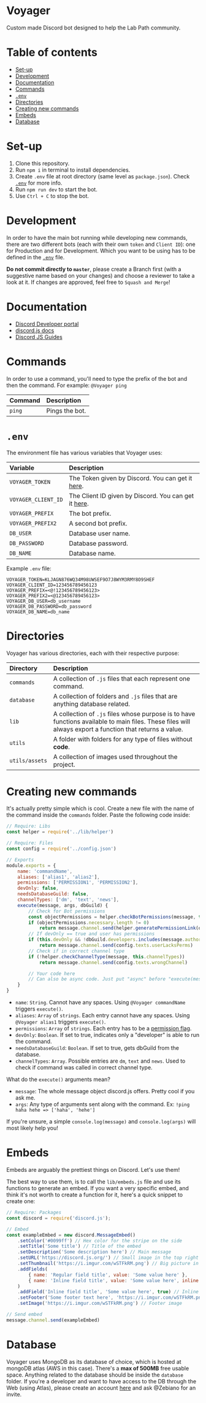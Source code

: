 # Voyager <!-- omit in toc -->
Custom made Discord bot designed to help the Lab Path community. <!-- Invite [me](https://discord.com/oauth2/authorize?client_id=804537849747734578&scope=bot&permissions=519232) (or my brother [dev](https://discord.com/oauth2/authorize?client_id=806532302335115335&scope=bot&permissions=519232))! -->

# Table of contents <!-- omit in toc --> 
- [Set-up](#set-up)
- [Development](#development)
- [Documentation](#documentation)
- [Commands](#commands)
- [`.env`](#env)
- [Directories](#directories)
- [Creating new commands](#creating-new-commands)
- [Embeds](#embeds)
- [Database](#database)

# Set-up
1. Clone this repository.
2. Run `npm i` in terminal to install dependencies.
3. Create `.env` file at root directory (same level as `package.json`). Check [`.env`](#env) for more info.
4. Run `npm run dev` to start the bot.
5. Use `Ctrl + C` to stop the bot.

# Development
In order to have the main bot running while developing new commands, there are two different bots (each with their own `token` and `Client ID`): one for Production and for Development. Which you want to be using has to be defined in the [`.env`](#env) file.

**Do not commit directly to `master`**, please create a Branch first (with a suggestive name based on your changes) and choose a reviewer to take a look at it. If changes are approved, feel free to `Squash and Merge`!

# Documentation
* [Discord Developer portal](https://discord.com/developers/applications/804537849747734578/bot)
* [discord.js docs](https://discord.js.org/#/docs/main/stable/general/welcome)
* [Discord JS Guides](https://discordjs.guide/)

# Commands
In order to use a command, you'll need to type the prefix of the bot and then the command. For example: `@Voyager ping`

| Command | Description    |
| :------ | :------------- |
| `ping`  | Pings the bot. |

# `.env`
The environment file has various variables that Voyager uses:

| Variable            | Description                                                                                                                |
| :------------------ | :------------------------------------------------------------------------------------------------------------------------- |
| `VOYAGER_TOKEN`     | The Token given by Discord. You can get it [here](https://discord.com/developers/applications/804537849747734578/bot).     |
| `VOYAGER_CLIENT_ID` | The Client ID given by Discord. You can get it [here](https://discord.com/developers/applications/804537849747734578/bot). |
| `VOYAGER_PREFIX`    | The bot prefix.                                                                                                            |
| `VOYAGER_PREFIX2`   | A second bot prefix.                                                                                                       |
| `DB_USER`           | Database user name.                                                                                                        |
| `DB_PASSWORD`       | Database password.                                                                                                         |
| `DB_NAME`           | Database name.                                                                                                             |

Example `.env` file:
```
VOYAGER_TOKEN=KLJAGN876WQ34M98UWSEF9O7J8WYM3RMY8O9SHEF
VOYAGER_CLIENT_ID=123456789456123
VOYAGER_PREFIX=<@!123456789456123>
VOYAGER_PREFIX2=<@123456789456123>
VOYAGER_DB_USER=db_username
VOYAGER_DB_PASSWORD=db_password
VOYAGER_DB_NAME=db_name
```

# Directories
Voyager has various directories, each with their respective purpose:

| Directory      | Description                                                                                                                                             |
| :------------- | :------------------------------------------------------------------------------------------------------------------------------------------------------ |
| `commands`     | A collection of `.js` files that each represent one command.                                                                                            |
| `database`     | A collection of folders and `.js` files that are anything database related.                                                                             |
| `lib`          | A collection of `.js` files whose purpose is to have functions available to main files. These files will always export a function that returns a value. |
| `utils`        | A folder with folders for any type of files without **code**.                                                                                           |
| `utils/assets` | A collection of images used throughout the project.                                                                                                     |

# Creating new commands
It's actually pretty simple which is cool. Create a new file with the name of the command inside the `commands` folder. Paste the following code inside:
```js
// Require: Libs
const helper = require('../lib/helper')

// Require: Files
const config = require('../config.json')

// Exports
module.exports = {
    name: 'commandName',
    aliases: ['alias1', 'alias2'],
    permissions: ['PERMISSION1', 'PERMISSION2'],
    devOnly: false,
    needsDatabaseGuild: false,
    channelTypes: ['dm', 'text', 'news'],
    execute(message, args, dbGuild) {
        // Check for Bot permissions
        const objectPermissions = helper.checkBotPermissions(message, this.permissions)
        if (objectPermissions.necessary.length != 0)
            return message.channel.send(helper.generatePermissionLink(objectPermissions, message))
        // If devOnly == true and user has permissions
        if (this.devOnly && !dbGuild.developers.includes(message.author.id))
            return message.channel.send(config.texts.userLacksPerms)
        // Check if in correct channel type
        if (!helper.checkChannelType(message, this.channelTypes))
            return message.channel.send(config.texts.wrongChannel)

        // Your code here
        // Can also be async code. Just put "async" before "execute(message, args)"
    }
}
```

* `name`: `String`. Cannot have any spaces. Using `@Voyager commandName` triggers `execute()`.
* `aliases`: `Array` of `strings`. Each entry cannot have any spaces. Using `@Voyager alias1` triggers `execute()`.
* `permissions`: `Array` of `strings`. Each entry has to be a [permission flag](https://discord.js.org/#/docs/main/stable/class/Permissions?scrollTo=s-FLAGS).
* `devOnly`: `Boolean`. If set to true, indicates only a "developer" is able to run the command.
* `needsDatabaseGuild`: `Boolean`. If set to true, gets dbGuild from the database.
* `channelTypes`: `Array`. Possible entries are `dm`, `text` and `news`. Used to check if command was called in correct channel type.

What do the `execute()` arguments mean?
* `message`: The whole message object discord.js offers. Pretty cool if you ask me.
* `args`: Any type of arguments sent along with the command. Ex: `!ping haha hehe => ['haha', 'hehe']`

If you're unsure, a simple `console.log(message)` and `console.log(args)` will most likely help you!

# Embeds
Embeds are arguably the prettiest things on Discord. Let's use them! 

The best way to use them, is to call the `lib/embeds.js` file and use its functions to generate an embed. If you want a very specific embed, and think it's not worth to create a function for it, here's a quick snippet to create one:
```js
// Require: Packages
const discord = require('discord.js');

// Embed
const exampleEmbed = new discord.MessageEmbed()
	.setColor('#0099ff') // Hex color for the stripe on the side
	.setTitle('Some title') // Title of the embed
	.setDescription('Some description here') // Main message
	.setURL('https://discord.js.org/') // Small image in the top right corner
	.setThumbnail('https://i.imgur.com/wSTFkRM.png') // Big picture in the bottom
	.addFields(
		{ name: 'Regular field title', value: 'Some value here' },
		{ name: 'Inline field title', value: 'Some value here', inline: true },
	)
	.addField('Inline field title', 'Some value here', true) // Inline filed
	.setFooter('Some footer text here', 'https://i.imgur.com/wSTFkRM.png') // Footer text
	.setImage('https://i.imgur.com/wSTFkRM.png') // Footer image

// Send embed
message.channel.send(exampleEmbed)
```

# Database
Voyager uses MongoDB as its database of choice, which is hosted at mongoDB atlas (AWS in this case). There's a **max of 500MB** free usable space. Anything related to the database should be inside the `database` folder. If you're a developer and want to have access to the DB through the Web (using Atlas), please create an account [here](https://account.mongodb.com/account/register) and ask @Zebiano for an invite.

